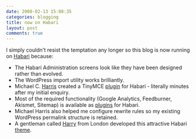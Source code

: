 ```yaml
---
date: 2008-02-13 15:08:35
categories: blogging
title: now on Habari
layout: post
comments: true
---
```

I simply couldn't resist the temptation any longer so this blog is now
running on [Habari](http://habariproject.org/en/) because:

-   The Habari Administration screens look like they have been designed
    rather than evolved.
-   The WordPress import utility works brilliantly.
-   Michael C. [Harris](http://www.twofishcreative.com/michael/blog/)
    created a TinyMCE
    [plugin](http://www.twofishcreative.com/michael/blog/2008/02/04/tinymce-habari-plugin-reaches-0-2-in-record-time)
    for Habari - literally minutes after my initial enquiry.
-   Most of the required functionality (Google Analytics, Feedburner,
    Akismet, Sitemap) is available as
    [plugins](http://wiki.habariproject.org/en/Available_Plugins) for
    Habari.
-   Michael Harris also helped me configure rewrite rules so my existing
    WordPress permalink structure is retained.
-   A gentleman called [Harry](http://codeb.us/) from London developed
    this attractive Habari [theme](http://codeb.us/redarry-theme).
